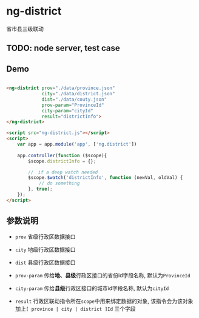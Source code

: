 # ng-district
省市县三级联动

## TODO: node server, test case

## Demo

```html

<ng-district prov="./data/province.json"
			 city="./data/district.json"
    		 dist="./data/couty.json"
    		 prov-param="ProvinceId"
    		 city-param="cityId"
    		 result="districtInfo">
</ng-district>

<script src="ng-district.js"></script>
<script>
	var app = app.module('app', ['ng.district'])
	
	app.controller(function ($scope){
		$scope.districtInfo = {};

		//　if a deep watch needed
		$scope.$watch('districtInfo', function (newVal, oldVal) {
			// do something
		}, true);
	});
</script>

```


## 参数说明
- ```prov``` 省级行政区数据接口
- ```city``` 地级行政区数据接口
- ```dist``` 县级行政区数据接口

- ```prov-param``` 传给**地、县级**行政区接口的省份id字段名称, 默认为```ProvinceId```
- ```city-param``` 传给**县级**行政区接口的城市id字段名称, 默认为```cityId```

- ```result``` 行政区联动指令所在```scope```中用来绑定数据的对象, 该指令会为该对象加上```[ province | city | district ]Id``` 三个字段


